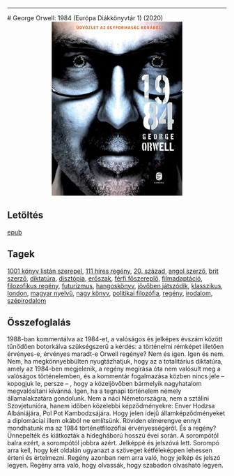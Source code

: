 <hr/>
# <a name="id_364">George Orwell: 1984 (Európa Diákkönyvtár 1) (2020)</a>
<center><img src="https://github.com/BercziSandor/calibre_lib/raw/main/main/George%20Orwell/1984%20%28364%29/cover.jpg" alt="cover" width="300"/></center>

## Letöltés
[epub](https://github.com/BercziSandor/calibre_lib/raw/main/main/George%20Orwell/1984%20%28364%29/1984%20-%20George%20Orwell.epub)

## Tagek
[1001 könyv listán szerepel](https://github.com/berczisandor/calibre_lib/blob/main/main/_tags/1001%20k%c3%b6nyv%20list%c3%a1n%20szerepel.md), [111 híres regény](https://github.com/berczisandor/calibre_lib/blob/main/main/_tags/111%20h%c3%adres%20reg%c3%a9ny.md), [20. század](https://github.com/berczisandor/calibre_lib/blob/main/main/_tags/20.%20sz%c3%a1zad.md), [angol szerző](https://github.com/berczisandor/calibre_lib/blob/main/main/_tags/angol%20szerz%c5%91.md), [brit szerző](https://github.com/berczisandor/calibre_lib/blob/main/main/_tags/brit%20szerz%c5%91.md), [diktatúra](https://github.com/berczisandor/calibre_lib/blob/main/main/_tags/diktat%c3%bara.md), [disztópia](https://github.com/berczisandor/calibre_lib/blob/main/main/_tags/diszt%c3%b3pia.md), [erőszak](https://github.com/berczisandor/calibre_lib/blob/main/main/_tags/er%c5%91szak.md), [férfi főszereplő](https://github.com/berczisandor/calibre_lib/blob/main/main/_tags/f%c3%a9rfi%20f%c5%91szerepl%c5%91.md), [filmadaptáció](https://github.com/berczisandor/calibre_lib/blob/main/main/_tags/filmadapt%c3%a1ci%c3%b3.md), [filozofikus regény](https://github.com/berczisandor/calibre_lib/blob/main/main/_tags/filozofikus%20reg%c3%a9ny.md), [futurizmus](https://github.com/berczisandor/calibre_lib/blob/main/main/_tags/futurizmus.md), [hangoskönyv](https://github.com/berczisandor/calibre_lib/blob/main/main/_tags/hangosk%c3%b6nyv.md), [jövőben játszódik](https://github.com/berczisandor/calibre_lib/blob/main/main/_tags/j%c3%b6v%c5%91ben%20j%c3%a1tsz%c3%b3dik.md), [klasszikus](https://github.com/berczisandor/calibre_lib/blob/main/main/_tags/klasszikus.md), [london](https://github.com/berczisandor/calibre_lib/blob/main/main/_tags/london.md), [magyar nyelvű](https://github.com/berczisandor/calibre_lib/blob/main/main/_tags/magyar%20nyelv%c5%b1.md), [nagy könyv](https://github.com/berczisandor/calibre_lib/blob/main/main/_tags/nagy%20k%c3%b6nyv.md), [politikai filozófia](https://github.com/berczisandor/calibre_lib/blob/main/main/_tags/politikai%20filoz%c3%b3fia.md), [regény](https://github.com/berczisandor/calibre_lib/blob/main/main/_tags/reg%c3%a9ny.md), [irodalom](https://github.com/berczisandor/calibre_lib/blob/main/main/_tags/irodalom.md), [szépirodalom](https://github.com/berczisandor/calibre_lib/blob/main/main/_tags/sz%c3%a9pirodalom.md)

## Összefoglalás
<div>
<p>1988-ban ​kommentálva az 1984-et, a valóságos és jelképes évszám között tűnődően botorkálva szükségszerű a kérdés: a történelmi rémképet illetően érvényes-e, érvényes maradt-e Orwell regénye? Nem és igen. Igen és nem. Nem, ha megkönnyebbülten nyugtázhatjuk, hogy az a totalitárius diktatúra, amely az 1984-ben megjelenik, a regény megírása óta nem valósult meg a valóságos történelemben, és a kommentár fogalmazása közben nincs jele – kopogjuk le, persze – , hogy a közeljövőben bármelyik nagyhatalom megvalósítani kívánná. Igen, ha a tegnapi történelem némely államalakzatára gondolunk. Nem a náci Németországra, nem a sztálini Szovjetunióra, hanem időben közelebbi képződményekre: Enver Hodzsa Albániájára, Pol Pot Kambodzsájára. Hogy jelen idejű államképződményeket a diplomáciai illem okából ne említsünk. Röviden elmerengve ennyit mondhatunk ma az 1984 történetfilozófiai érvényességéről. És a regény? Ünnepelték és kiátkozták a hidegháború hosszú évei során. A sorompótól balra ezért, a sorompótól jobbra azért. Jelképpé és jelszóvá lett. Sorompó arra kell, hogy két oldalán ugyanazt a szöveget kétféleképpen lehessen érteni és értelmezni. Regény azonban nem arra való, hogy jelkép és jelszó legyen. Regény arra való, hogy olvassák, hogy szabadon olvasható legyen.</p></div>


